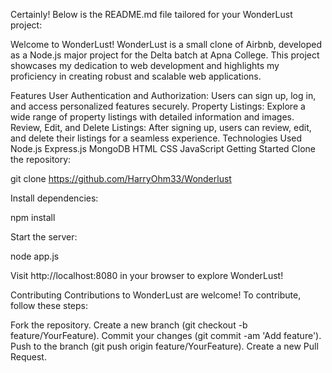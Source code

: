 Certainly! Below is the README.md file tailored for your WonderLust project:

Welcome to WonderLust!
WonderLust is a small clone of Airbnb, developed as a Node.js major project for the Delta batch at Apna College. This project showcases my dedication to web development and highlights my proficiency in creating robust and scalable web applications.

Features
User Authentication and Authorization: Users can sign up, log in, and access personalized features securely.
Property Listings: Explore a wide range of property listings with detailed information and images.
Review, Edit, and Delete Listings: After signing up, users can review, edit, and delete their listings for a seamless experience.
Technologies Used
Node.js
Express.js
MongoDB
HTML
CSS
JavaScript
Getting Started
Clone the repository:

git clone https://github.com/HarryOhm33/Wonderlust

Install dependencies:

npm install

Start the server:

node app.js

Visit http://localhost:8080 in your browser to explore WonderLust!

Contributing
Contributions to WonderLust are welcome! To contribute, follow these steps:

Fork the repository.
Create a new branch (git checkout -b feature/YourFeature).
Commit your changes (git commit -am 'Add feature').
Push to the branch (git push origin feature/YourFeature).
Create a new Pull Request.
